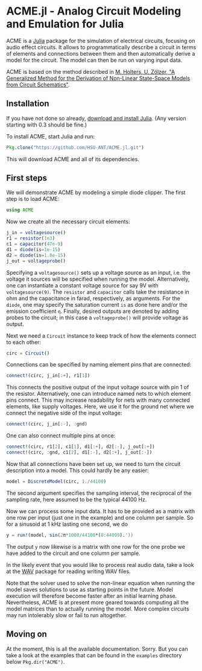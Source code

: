 # ACME.jl - Analog Circuit Modeling and Emulation for Julia

ACME is a [Julia](http://julialang.org/) package for the simulation of
electrical circuits, focusing on audio effect circuits. It allows to
programmatically describe a circuit in terms of elements and connections
between them and then automatically derive a model for the circuit. The model
can then be run on varying input data.

ACME is based on the method described in
[M. Holters, U. Zölzer, "A Generalized Method for the Derivation of Non-Linear
State-Space Models from Circuit
Schematics"](http://www.eurasip.org/Proceedings/Eusipco/Eusipco2015/papers/1570103545.pdf).

## Installation

If you have not done so already, [download and install
Julia](http://julialang.org/downloads/). (Any version starting with 0.3 should
be fine.)

To install ACME, start Julia and run:

```Julia
Pkg.clone("https://github.com/HSU-ANT/ACME.jl.git")
```

This will download ACME and all of its dependencies.

## First steps

We will demonstrate ACME by modeling a simple diode clipper. The first step is
to load ACME:

```Julia
using ACME
```

Now we create all the necessary circuit elements:

```Julia
j_in = voltagesource()
r1 = resistor(1e3)
c1 = capacitor(47e-9)
d1 = diode(is=1e-15)
d2 = diode(is=1.8e-15)
j_out = voltageprobe()
```

Specifying a `voltagesource()` sets up a voltage source as an input, i.e. the
voltage it sources will be specified when running the model. Alternatively, one
can instantiate a constant voltage source for say 9V with  `voltagesource(9)`.
The `resistor` and `capacitor` calls take the resistance in ohm and the
capacitance in farad, respectively, as arguments. For the `diode`, one may
specify the saturation current `is` as done here and/or the emission
coefficient `η`. Finally, desired outputs are denoted by adding probes to the
circuit; in this case a `voltageprobe()` will provide voltage as output.

Next we need a `Circuit` instance to keep track of how the elements connect to
each other:

```Julia
circ = Circuit()
```

Connections can be specified by naming element pins that are connected:

```Julia
connect!(circ, j_in[:+], r1[1])
```

This connects the positive output of the input voltage source with pin 1 of the
resistor. Alternatively, one can introduce named nets to which element pins
connect. This may increase readability for nets with many connected elements,
like supply voltages. Here, we use it for the ground net where we connect the
negative side of the input voltage:

```Julia
connect!(circ, j_in[:-], :gnd)
```

One can also connect multiple pins at once:

```Julia
connect!(circ, r1[2], c1[1], d1[:+], d2[:-], j_out[:+])
connect!(circ, :gnd, c1[2], d1[:-], d2[:+], j_out[:-])
```

Now that all connections have been set up, we need to turn the circuit
description into a model. This could hardly be any easier:

```Julia
model = DiscreteModel(circ, 1./44100)
```

The second argument specifies the sampling interval, the reciprocal of the
sampling rate, here assumed to be the typical 44100 Hz.

Now we can process some input data. It has to be provided as a matrix with one
row per input (just one in the example) and one column per sample. So for a
sinusoid at 1 kHz lasting one second, we do

```Julia
y = run!(model, sin(2π*1000/44100*(0:44099).'))
```

The output `y` now likewise is a matrix with one row for the one probe we have
added to the circuit and one column per sample.

In the likely event that you would like to process real audio data, take a look
at the [WAV](https://github.com/dancasimiro/WAV.jl) package for reading writing
WAV files.

Note that the solver used to solve the non-linear equation when running the
model saves solutions to use as starting points in the future. Model execution
will therefore become faster after an initial learning phase.  Nevertheless,
ACME is at present more geared towards computing all the model matrices than to
actually running the model. More complex circuits may run intolerably slow or
fail to run altogether.

## Moving on

At the moment, this is all the available documentation. Sorry. But you can take
a look at the examples that can be found in the `examples` directory below
`Pkg.dir("ACME")`.
